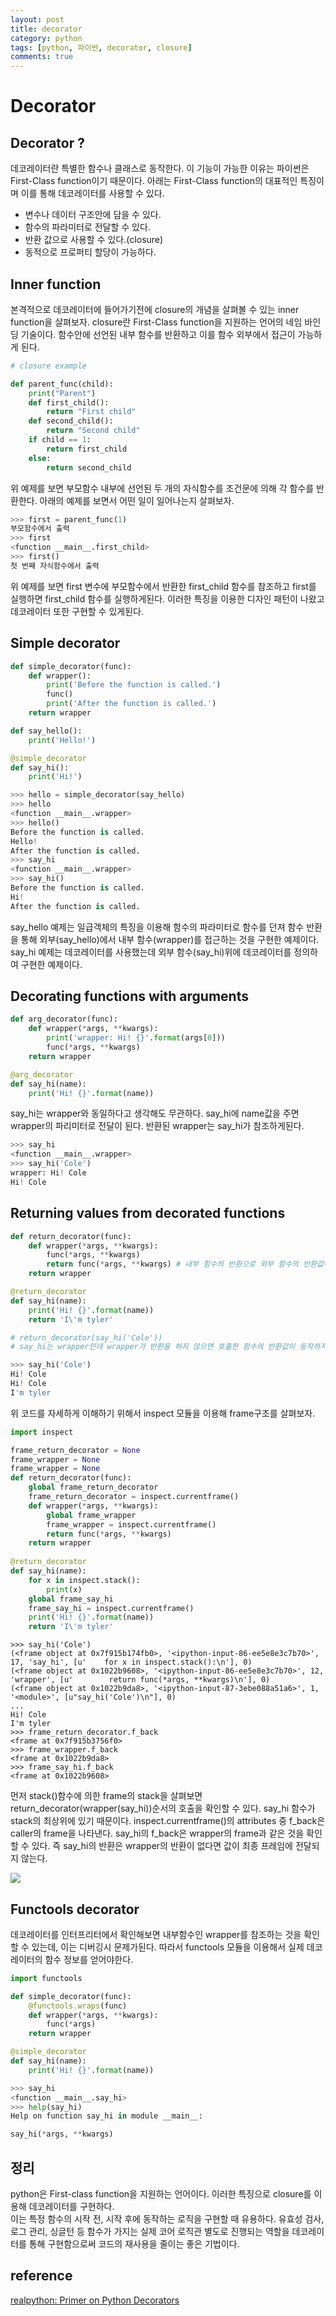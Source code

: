 ```yaml
---
layout: post
title: decorator 
category: python
tags: [python, 파이썬, decorator, closure]
comments: true
---
```

# Decorator

## Decorator ?
데코레이터란 특별한 함수나 클래스로 동작한다. 이 기능이 가능한 이유는 파이썬은 First-Class function이기 때문이다. 
아래는 First-Class function의 대표적인 특징이며 이를 통해 데코레이터를 사용할 수 있다.  
- 변수나 데이터 구조안에 담을 수 있다.
- 함수의 파라미터로 전달할 수 있다.
- 반환 값으로 사용할 수 있다.(closure)
- 동적으로 프로퍼티 할당이 가능하다.

## Inner function
본격적으로 데코레이터에 들어가기전에 closure의 개념을 살펴볼 수 있는 inner function을 살펴보자.
closure란 First-Class function을 지원하는 언어의 네임 바인딩 기술이다. 함수안에 선언된 내부 함수를 반환하고 이를 함수 외부에서 접근이 가능하게 된다.

```python 
# closure example

def parent_func(child):
    print("Parent")
    def first_child():
        return "First child"
    def second_child():
        return "Second child"
    if child == 1:
        return first_child
    else:
        return second_child 
```

위 예제를 보면 부모함수 내부에 선언된 두 개의 자식함수를 조건문에 의해 각 함수를 반환한다.
아래의 예제를 보면서 어떤 일이 일어나는지 살펴보자.

```python
>>> first = parent_func(1)
부모함수에서 출력
>>> first
<function __main__.first_child>
>>> first()
첫 번째 자식함수에서 출력
```

위 예제를 보면 first 변수에 부모함수에서 반환한 first_child 함수를 참조하고 first를 실행하면 first_child 함수를 실행하게된다.
이러한 특징을 이용한 디자인 패턴이 나왔고 데코레이터 또한 구현할 수 있게된다. 

## Simple decorator 

```python
def simple_decorator(func):
    def wrapper():
        print('Before the function is called.')
        func()
        print('After the function is called.')
    return wrapper

def say_hello():
    print('Hello!')

@simple_decorator
def say_hi():
    print('Hi!')
```

```python
>>> hello = simple_decorator(say_hello)
>>> hello
<function __main__.wrapper>
>>> hello()
Before the function is called.
Hello!
After the function is called.
>>> say_hi
<function __main__.wrapper>
>>> say_hi()
Before the function is called.
Hi!
After the function is called.
```

say_hello 예제는 일급객체의 특징을 이용해 함수의 파라미터로 함수를 던져 함수 반환을 통해 외부(say_hello)에서 내부 함수(wrapper)를 접근하는 것을 구현한 예제이다.  
say_hi 예제는 데코레이터를 사용했는데 외부 함수(say_hi)위에 데코레이터를 정의하여 구현한 예제이다. 

## Decorating functions with arguments

```python
def arg_decorator(func):
    def wrapper(*args, **kwargs):
        print('wrapper: Hi! {}'.format(args[0]))
        func(*args, **kwargs)
    return wrapper

@arg_decorator
def say_hi(name):
    print('Hi! {}'.format(name))
```

say_hi는 wrapper와 동일하다고 생각해도 무관하다. say_hi에 name값을 주면 wrapper의 파리미터로 전달이 된다. 반환된 wrapper는 say_hi가 참조하게된다.

```python
>>> say_hi
<function __main__.wrapper>
>>> say_hi('Cole')
wrapper: Hi! Cole
Hi! Cole
```

## Returning values from decorated functions
```python
def return_decorator(func):
    def wrapper(*args, **kwargs):
        func(*args, **kwargs)
        return func(*args, **kwargs) # 내부 함수의 반환으로 외부 함수의 반환값이 동작 
    return wrapper

@return_decorator
def say_hi(name):
    print('Hi! {}'.format(name))
    return 'I\'m tyler'

# return_decorator(say_hi('Cole'))
# say_hi는 wrapper인데 wrapper가 반환을 하지 않으면 호출한 함수의 반환값이 동작하지 않는다. 재귀호출을 생각하면 된다.
```

```python
>>> say_hi('Cole')
Hi! Cole
Hi! Cole
I'm tyler
```

위 코드를 자세하게 이해하기 위해서 inspect 모듈을 이용해 frame구조를 살펴보자.

```python
import inspect

frame_return_decorator = None
frame_wrapper = None
frame_wrapper = None
def return_decorator(func):
    global frame_return_decorator
    frame_return_decorator = inspect.currentframe()
    def wrapper(*args, **kwargs):
        global frame_wrapper
        frame_wrapper = inspect.currentframe()
        return func(*args, **kwargs)
    return wrapper
    
@return_decorator
def say_hi(name):
    for x in inspect.stack():
        print(x)
    global frame_say_hi
    frame_say_hi = inspect.currentframe()
    print('Hi! {}'.format(name))
    return 'I\'m tyler'
```

```
>>> say_hi('Cole')
(<frame object at 0x7f915b174fb0>, '<ipython-input-86-ee5e8e3c7b70>', 17, 'say_hi', [u'    for x in inspect.stack():\n'], 0)
(<frame object at 0x1022b9608>, '<ipython-input-86-ee5e8e3c7b70>', 12, 'wrapper', [u'        return func(*args, **kwargs)\n'], 0)
(<frame object at 0x1022b9da8>, '<ipython-input-87-3ebe088a51a6>', 1, '<module>', [u"say_hi('Cole')\n"], 0)
...
Hi! Cole
I'm tyler
>>> frame_return_decorator.f_back
<frame at 0x7f915b3756f0>
>>> frame_wrapper.f_back
<frame at 0x1022b9da8>
>>> frame_say_hi.f_back
<frame at 0x1022b9608>
```

먼저 stack()함수에 의한 frame의 stack을 살펴보면 return_decorator(wrapper(say_hi))순서의 호출을 확인할 수 있다. say_hi 함수가 stack의 최상위에 있기 때문이다. inspect.currentframe()의 attributes 중 f_back은 caller의 frame을 나타낸다. say_hi의 f_back은 wrapper의 frame과 같은 것을 확인할 수 있다. 즉 say_hi의 반환은 wrapper의 반환이 없다면 값이 최종 프레임에 전달되지 않는다.  

<img src="/public/img/python_img/decorator/frame_stack.png">

## Functools decorator  
데코레이터를 인터프리터에서 확인해보면 내부함수인 wrapper를 참조하는 것을 확인할 수 있는데, 이는 디버깅시 문제가된다.
따라서 functools 모듈을 이용해서 실제 데코레이터의 함수 정보를 얻어야한다.

```python
import functools

def simple_decorator(func):
    @functools.wraps(func)
    def wrapper(*args, **kwargs):
        func(*args)
    return wrapper

@simple_decorator
def say_hi(name):
    print('Hi! {}'.format(name))
```

```python
>>> say_hi
<function __main__.say_hi>
>>> help(say_hi)
Help on function say_hi in module __main__:

say_hi(*args, **kwargs)
```

## 정리
python은 First-class function을 지원하는 언어이다. 이러한 특징으로 closure를 이용해 데코레이터를 구현하다.   
이는 특정 함수의 시작 전, 시작 후에 동작하는 로직을 구현할 때 유용하다. 유효성 검사, 로그 관리, 싱글턴 등 
함수가 가지는 실제 코어 로직관 별도로 진행되는 역할을 데코레이터를 통해 구현함으로써 코드의 재사용을 줄이는 좋은 기법이다.


## reference
[realpython: Primer on Python Decorators](https://realpython.com/primer-on-python-decorators/)
